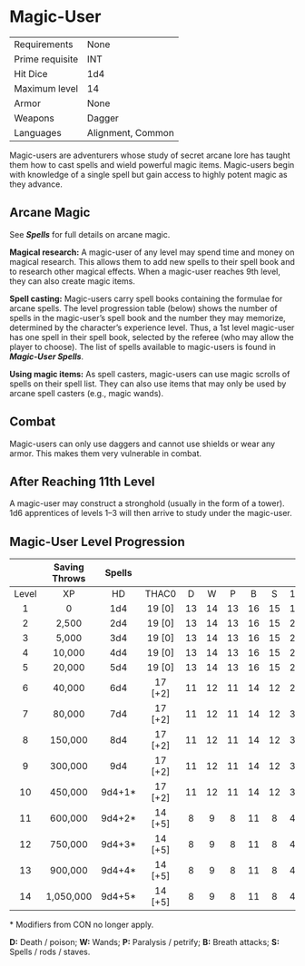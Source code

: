 # Magic-User

|                 |                   |
| --------------- | ----------------- |
| Requirements    | None              |
| Prime requisite | INT               |
| Hit Dice        | 1d4               |
| Maximum level   | 14                |
| Armor          | None              |
| Weapons         | Dagger            |
| Languages       | Alignment, Common |


Magic-users are adventurers whose study of secret arcane lore has taught them how to cast spells and wield powerful magic items. Magic-users begin with knowledge of a single spell but gain access to highly potent magic as they advance.

## Arcane Magic

See ***Spells*** for full details on arcane magic.

**Magical research:** A magic-user of any level may spend time and money on magical research. This allows them to add new spells to their spell book and to research other magical effects. When a magic-user reaches 9th level, they can also create magic items.

**Spell casting:** Magic-users carry spell books containing the formulae for arcane spells. The level progression table (below) shows the number of spells in the magic-user’s spell book and the number they may memorize, determined by the character’s experience level. Thus, a 1st level magic-user has one spell in their spell book, selected by the referee (who may allow the player to choose). The list of spells available to magic-users is found in ***Magic-User Spells***.

**Using magic items:** As spell casters, magic-users can use magic scrolls of spells on their spell list. They can also use items that may only be used by arcane spell casters (e.g., magic wands).

## Combat

Magic-users can only use daggers and cannot use shields or wear any armor. This makes them very vulnerable in combat.

## After Reaching 11th Level

A magic-user may construct a stronghold (usually in the form of a tower). 1d6 apprentices of levels 1–3 will then arrive to study under the magic-user.

## Magic-User Level Progression

|       | Saving Throws | Spells |         |      |      |      |      |      |      |      |      |      |      |      |
| :---: | :-----------: | :----: | :-----: | :--: | :--: | :--: | :--: | :--: | :--: | :--: | :--: | :--: | :--: | :--: |
| Level |      XP       |   HD   |  THAC0  |  D   |  W   |  P   |  B   |  S   |  1   |  2   |  3   |  4   |  5   |  6   |
|   1   |       0       |  1d4   | 19 [0]  |  13  |  14  |  13  |  16  |  15  |  1   |  —   |  —   |  —   |  —   |  —   |
|   2   |     2,500     |  2d4   | 19 [0]  |  13  |  14  |  13  |  16  |  15  |  2   |  —   |  —   |  —   |  —   |  —   |
|   3   |     5,000     |  3d4   | 19 [0]  |  13  |  14  |  13  |  16  |  15  |  2   |  1   |  —   |  —   |  —   |  —   |
|   4   |    10,000     |  4d4   | 19 [0]  |  13  |  14  |  13  |  16  |  15  |  2   |  2   |  —   |  —   |  —   |  —   |
|   5   |    20,000     |  5d4   | 19 [0]  |  13  |  14  |  13  |  16  |  15  |  2   |  2   |  1   |  —   |  —   |  —   |
|   6   |    40,000     |  6d4   | 17 [+2] |  11  |  12  |  11  |  14  |  12  |  2   |  2   |  2   |  —   |  —   |  —   |
|   7   |    80,000     |  7d4   | 17 [+2] |  11  |  12  |  11  |  14  |  12  |  3   |  2   |  2   |  1   |  —   |  —   |
|   8   |    150,000    |  8d4   | 17 [+2] |  11  |  12  |  11  |  14  |  12  |  3   |  3   |  2   |  2   |  —   |  —   |
|   9   |    300,000    |  9d4   | 17 [+2] |  11  |  12  |  11  |  14  |  12  |  3   |  3   |  3   |  2   |  1   |  —   |
|  10   |    450,000    | 9d4+1* | 17 [+2] |  11  |  12  |  11  |  14  |  12  |  3   |  3   |  3   |  3   |  2   |  —   |
|  11   |    600,000    | 9d4+2* | 14 [+5] |  8   |  9   |  8   |  11  |  8   |  4   |  3   |  3   |  3   |  2   |  1   |
|  12   |    750,000    | 9d4+3* | 14 [+5] |  8   |  9   |  8   |  11  |  8   |  4   |  4   |  3   |  3   |  3   |  2   |
|  13   |    900,000    | 9d4+4* | 14 [+5] |  8   |  9   |  8   |  11  |  8   |  4   |  4   |  4   |  3   |  3   |  3   |
|  14   |   1,050,000   | 9d4+5* | 14 [+5] |  8   |  9   |  8   |  11  |  8   |  4   |  4   |  4   |  4   |  3   |  3   |

\* Modifiers from CON no longer apply.

**D:** Death / poison; **W:** Wands; **P:** Paralysis / petrify; **B:** Breath attacks; **S:** Spells / rods / staves.